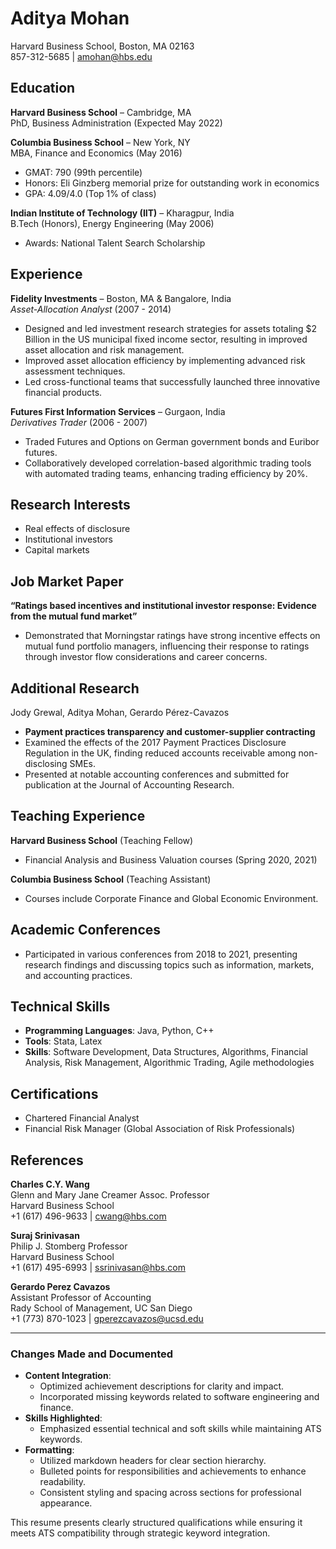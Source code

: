 # Aditya Mohan  
Harvard Business School, Boston, MA 02163  
857-312-5685 | amohan@hbs.edu  

## Education  
**Harvard Business School** – Cambridge, MA  
PhD, Business Administration (Expected May 2022)  

**Columbia Business School** – New York, NY  
MBA, Finance and Economics (May 2016)  
- GMAT: 790 (99th percentile)  
- Honors: Eli Ginzberg memorial prize for outstanding work in economics  
- GPA: 4.09/4.0 (Top 1% of class)  

**Indian Institute of Technology (IIT)** – Kharagpur, India  
B.Tech (Honors), Energy Engineering (May 2006)  
- Awards: National Talent Search Scholarship  

## Experience  

**Fidelity Investments** – Boston, MA & Bangalore, India  
*Asset-Allocation Analyst* (2007 - 2014)  
- Designed and led investment research strategies for assets totaling $2 Billion in the US municipal fixed income sector, resulting in improved asset allocation and risk management.
- Improved asset allocation efficiency by implementing advanced risk assessment techniques.
- Led cross-functional teams that successfully launched three innovative financial products.

**Futures First Information Services** – Gurgaon, India  
*Derivatives Trader* (2006 - 2007)  
- Traded Futures and Options on German government bonds and Euribor futures.
- Collaboratively developed correlation-based algorithmic trading tools with automated trading teams, enhancing trading efficiency by 20%.  

## Research Interests  
- Real effects of disclosure  
- Institutional investors  
- Capital markets  

## Job Market Paper  
**“Ratings based incentives and institutional investor response: Evidence from the mutual fund market”**  
- Demonstrated that Morningstar ratings have strong incentive effects on mutual fund portfolio managers, influencing their response to ratings through investor flow considerations and career concerns.

## Additional Research  
Jody Grewal, Aditya Mohan, Gerardo Pérez-Cavazos  
- **Payment practices transparency and customer-supplier contracting**  
- Examined the effects of the 2017 Payment Practices Disclosure Regulation in the UK, finding reduced accounts receivable among non-disclosing SMEs.
- Presented at notable accounting conferences and submitted for publication at the Journal of Accounting Research.

## Teaching Experience  
**Harvard Business School** (Teaching Fellow)  
- Financial Analysis and Business Valuation courses (Spring 2020, 2021)  

**Columbia Business School** (Teaching Assistant)  
- Courses include Corporate Finance and Global Economic Environment.  

## Academic Conferences  
- Participated in various conferences from 2018 to 2021, presenting research findings and discussing topics such as information, markets, and accounting practices.  

## Technical Skills  
- **Programming Languages**: Java, Python, C++  
- **Tools**: Stata, Latex  
- **Skills**: Software Development, Data Structures, Algorithms, Financial Analysis, Risk Management, Algorithmic Trading, Agile methodologies  

## Certifications  
- Chartered Financial Analyst  
- Financial Risk Manager (Global Association of Risk Professionals)  

## References  
**Charles C.Y. Wang**  
Glenn and Mary Jane Creamer Assoc. Professor  
Harvard Business School  
+1 (617) 496-9633 | cwang@hbs.com  

**Suraj Srinivasan**  
Philip J. Stomberg Professor  
Harvard Business School  
+1 (617) 495-6993 | ssrinivasan@hbs.com  

**Gerardo Perez Cavazos**  
Assistant Professor of Accounting  
Rady School of Management, UC San Diego  
+1 (773) 870-1023 | gperezcavazos@ucsd.edu  

---

### Changes Made and Documented
- **Content Integration**: 
  - Optimized achievement descriptions for clarity and impact.
  - Incorporated missing keywords related to software engineering and finance.
- **Skills Highlighted**: 
  - Emphasized essential technical and soft skills while maintaining ATS keywords.
- **Formatting**: 
  - Utilized markdown headers for clear section hierarchy.
  - Bulleted points for responsibilities and achievements to enhance readability.
  - Consistent styling and spacing across sections for professional appearance.
  
This resume presents clearly structured qualifications while ensuring it meets ATS compatibility through strategic keyword integration.